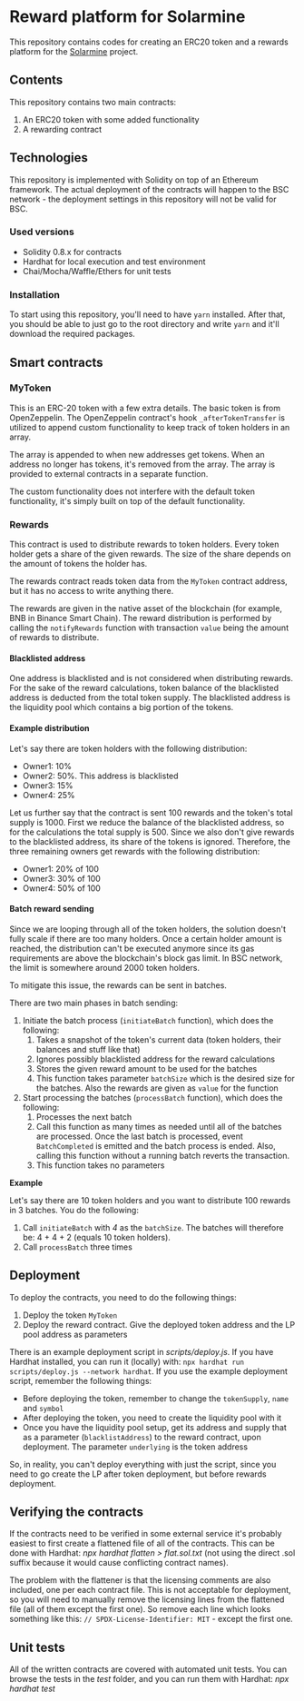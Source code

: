 # Reward platform for Solarmine

This repository contains codes for creating an ERC20 token and a rewards platform for the <a href='http://solarminecoin.com/'>Solarmine</a> project.

## Contents

This repository contains two main contracts:
1. An ERC20 token with some added functionality
1. A rewarding contract

## Technologies

This repository is implemented with Solidity on top of an Ethereum framework. The actual deployment of the contracts will happen to the BSC network - the deployment settings in this repository will not be valid for BSC.

### Used versions
* Solidity 0.8.x for contracts
* Hardhat for local execution and test environment
* Chai/Mocha/Waffle/Ethers for unit tests

### Installation

To start using this repository, you'll need to have `yarn` installed.
After that, you should be able to just go to the root directory and write `yarn` and it'll download the required packages.

## Smart contracts

### MyToken

This is an ERC-20 token with a few extra details. The basic token is from OpenZeppelin. The OpenZeppelin contract's hook `_afterTokenTransfer` is utilized to append custom functionality to keep track of token holders in an array.

The array is appended to when new addresses get tokens. When an address no longer has tokens, it's removed from the array. The array is provided to external contracts in a separate function.

The custom functionality does not interfere with the default token functionality, it's simply built on top of the default functionality.

### Rewards

This contract is used to distribute rewards to token holders. Every token holder gets a share of the given rewards. The size of the share depends on the amount of tokens the holder has.

The rewards contract reads token data from the `MyToken` contract address, but it has no access to write anything there.

The rewards are given in the native asset of the blockchain (for example, BNB in Binance Smart Chain). The reward distribution is performed by calling the `notifyRewards` function with transaction `value` being the amount of rewards to distribute.

#### Blacklisted address

One address is blacklisted and is not considered when distributing rewards. For the sake of the reward calculations, token balance of the blacklisted address is deducted from the total token supply. The blacklisted address is the liquidity pool which contains a big portion of the tokens.

#### Example distribution

Let's say there are token holders with the following distribution:
* Owner1: 10%
* Owner2: 50%. This address is blacklisted
* Owner3: 15%
* Owner4: 25%

Let us further say that the contract is sent 100 rewards and the token's total supply is 1000.
First we reduce the balance of the blacklisted address, so for the calculations the total supply is 500. Since we also don't give rewards to the blacklisted address, its share of the tokens is ignored. Therefore, the three remaining owners get rewards with the following distribution:
* Owner1: 20% of 100
* Owner3: 30% of 100
* Owner4: 50% of 100

#### Batch reward sending

Since we are looping through all of the token holders, the solution doesn't fully scale if there are too many holders. Once a certain holder amount is reached, the distribution can't be executed anymore since its gas requirements are above the blockchain's block gas limit. In BSC network, the limit is somewhere around 2000 token holders.

To mitigate this issue, the rewards can be sent in batches.

There are two main phases in batch sending:
1. Initiate the batch process (`initiateBatch` function), which does the following:
    1. Takes a snapshot of the token's current data (token holders, their balances and stuff like that)
    1. Ignores possibly blacklisted address for the reward calculations
    1. Stores the given reward amount to be used for the batches
    1. This function takes parameter `batchSize` which is the desired size for the batches. Also the rewards are given as `value` for the function
1. Start processing the batches (`processBatch` function), which does the following:
    1. Processes the next batch
    1. Call this function as many times as needed until all of the batches are processed. Once the last batch is processed, event `BatchCompleted` is emitted and the batch process is ended. Also, calling this function without a running batch reverts the transaction.
    1. This function takes no parameters

**Example**

Let's say there are 10 token holders and you want to distribute 100 rewards in 3 batches. You do the following:
1. Call `initiateBatch` with *4* as the `batchSize`. The batches will therefore be: 4 + 4 + 2 (equals 10 token holders).
1. Call `processBatch` three times

## Deployment

To deploy the contracts, you need to do the following things:
1. Deploy the token `MyToken`
1. Deploy the reward contract. Give the deployed token address and the LP pool address as parameters

There is an example deployment script in *scripts/deploy.js*. If you have Hardhat installed, you can run it (locally) with: `npx hardhat run scripts/deploy.js --network hardhat`.
If you use the example deployment script, remember the following things:
* Before deploying the token, remember to change the `tokenSupply`, `name` and `symbol`
* After deploying the token, you need to create the liquidity pool with it
* Once you have the liquidity pool setup, get its address and supply that as a parameter (`blacklistAddress`) to the reward contract, upon deployment. The parameter `underlying` is the token address

So, in reality, you can't deploy everything with just the script, since you need to go create the LP after token deployment, but before rewards deployment.

## Verifying the contracts

If the contracts need to be verified in some external service it's probably easiest to first create a flattened file of all of the contracts. This can be done with Hardhat: *npx hardhat flatten > flat.sol.txt* (not using the direct .sol suffix because it would cause conflicting contract names).

The problem with the flattener is that the licensing comments are also included, one per each contract file. This is not acceptable for deployment, so you will need to manually remove the licensing lines from the flattened file (all of them except the first one). So remove each line which looks something like this: `// SPDX-License-Identifier: MIT` - except the first one.

## Unit tests

All of the written contracts are covered with automated unit tests.
You can browse the tests in the *test* folder, and you can run them with Hardhat: *npx hardhat test*

